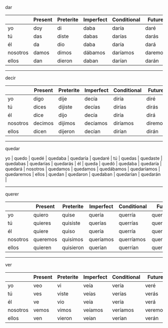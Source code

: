 

dar

| | Present | Preterite | Imperfect | Conditional | Future |
|-|-|-|-|-|-|
yo | doy | di | daba | daría | daré |
tú | das | diste | dabas | darías | darás |
él | da | dio | daba | daría | dará | 	
nosotros | damos | dimos | dábamos | daríamos | daremos |
ellos | dan | dieron | daban | darían | darán |

---
decir

| | Present | Preterite | Imperfect | Conditional | Future |
|-|-|-|-|-|-|
yo | digo | dije | decía | diría | diré |
tú | dices | dijiste | decías | dirías | dirás |
él | dice | dijo | decía | diría | dirá | 	
nosotros | decimos | dijimos | decíamos | diríamos | diremos |
ellos | dicen | dijeron | decían | dirían | dirán |

---
quedar

yo | quedo | quedé | quedaba | quedaría | quedaré |
tú | quedas | quedaste | quedabas | quedarías | quedarás |
él | queda | quedó | quedaba | quedaría | quedará |
nosotros | quedamos | quedamos | quedábamos | quedaríamos | quedaremos |
ellos	| quedan | quedaron | quedaban | quedarían | quedarán |

---
querer

| | Present | Preterite | Imperfect | Conditional | Future |
|-|-|-|-|-|-|
yo | quiero | quise | quería | querría | querré |
tú | quieres | quisiste | querías | querrías | querrás |
él | quiere | quiso | quería | querría | querrá |
nosotros | queremos | quisimos | queríamos | querríamos | querremos |
ellos | quieren | quisieron | querían | querrían | querrán |

---
ver

| | Present | Preterite | Imperfect | Conditional | Future |
|-|-|-|-|-|-|
yo | veo | vi | veía | vería | veré |
tú | ves | viste | veías | verías | verás |
él | ve | vio | veía | vería | verá |
nosotros | vemos | vimos | veíamos | veríamos | veremos |
ellos | ven | vieron | veían | verían | verán |
